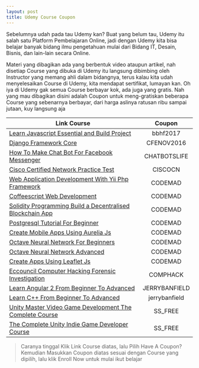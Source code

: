 ```yaml
---
layout: post
title: Udemy Course Coupon
---
```


Sebelumnya udah pada tau Udemy kan? Buat yang belum tau, Udemy itu salah satu Platform Pembelajaran Online, jadi dengan Udemy kita bisa belajar banyak bidang ilmu pengetahuan mulai dari Bidang IT, Desain, Bisnis, dan lain-lain secara Online.

Materi yang dibagikan ada yang berbentuk video ataupun artikel, nah disetiap Course yang dibuka di Udemy itu langsung dibimbing oleh Instructor yang memang ahli dalam bidangnya, terus kalau kita udah menyelesaikan Course di Udemy, kita mendapat sertifikat, lumayan kan. Oh iya di Udemy gak semua Course berbayar kok, ada juga yang gratis. Nah yang mau dibagikan disini adalah Coupon untuk meng-gratiskan beberapa Course yang sebenarnya berbayar, dari harga aslinya ratusan ribu sampai jutaan, kuy langsung aja

|	Link Course 	| Coupon	|
| ----------------	| :-------: |
| [Learn Javascript Essential and Build Project](https://www.udemy.com/javascript-learn-javascript-essentials-and-build-project) | bbhf2017 |
| [Django Framework Core](https://www.udemy.com/django-core) | CFENOV2016 |
| [How To Make Chat Bot For Facebook Messenger](https://www.udemy.com/chatbots-how-to-make-chat-bot-for-facebook-messenger) | CHATBOTSLIFE |
| [Cisco Certified Network Practice Test](https://www.udemy.com/200-125-cisco-certified-network-associate-practice-test) | CISCOCN |
| [Web Application Development With Yii Php Framework](https://www.udemy.com/web-application-development-with-yii-php-framework) | CODEMAD |
| [Coffeescript Web Development](https://www.udemy.com/coffeescript-web-development-using-coffeescript) | CODEMAD |
| [Solidity Programming Build a Decentralised Blockchain App](https://www.udemy.com/solidity-programming-build-a-decentralised-blockchain-app) | CODEMAD |
| [Postgresql Tutorial For Beginner](https://www.udemy.com/postgresql-tutorials-for-beginners) | CODEMAD |
| [Create Mobile Apps Using Aurelia Js](https://www.udemy.com/aurelia-js-create-mobile-apps-using-aurelia-js) | CODEMAD |
| [Octave Neural Network For Beginners](https://www.udemy.com/octave-neural-network-for-beginners) | CODEMAD |
| [Octave Neural Network Advanced](https://www.udemy.com/octave-neural-network-advanced) | CODEMAD |
| [Create Apps Using Leaflet Js](https://www.udemy.com/leaflet-js-create-apps-using-leaflet-js) | CODEMAD |
| [Eccouncil Computer Hacking Forensic Investigation](https://www.udemy.com/312-49v8-eccouncil-computer-hacking-forensic-investigation) | COMPHACK |
| [Learn Angular 2 From Beginner To Advanced](https://www.udemy.com/learn-angular-2-from-beginner-to-advanced) | JERRYBANFIELD |
| [Learn C++ From Beginner To Advanced](https://www.udemy.com/learn-c-plus-plus-from-beginner-to-advanced)	| jerrybanfield |
| [Unity Master Video Game Development The Complete Course](https://www.udemy.com/unity-master-video-game-development-the-complete-course) | SS_FREE |
| [The Complete Unity Indie Game Developer Course](https://www.udemy.com/the-complete-unity-indie-game-developer-course) | SS_FREE |

> Caranya tinggal Klik Link Course diatas, lalu Pilih Have A Coupon? Kemudian Masukkan Coupon diatas sesuai dengan Course yang dipilih, lalu klik Enroll Now untuk mulai ikut belajar
